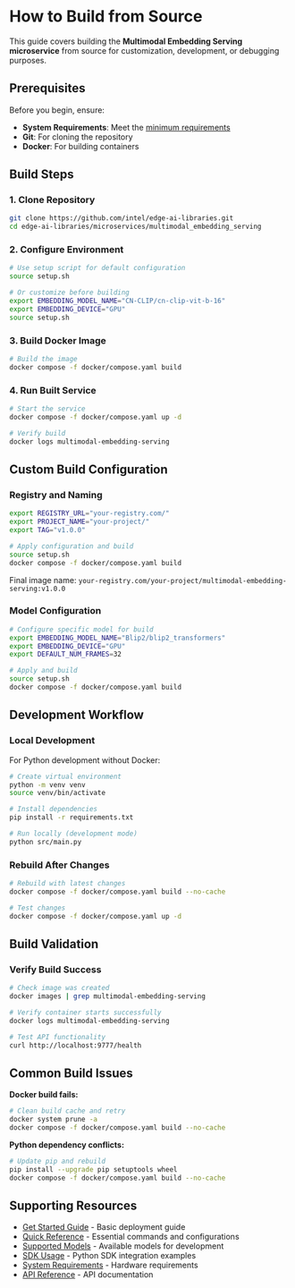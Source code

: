 # How to Build from Source

This guide covers building the **Multimodal Embedding Serving microservice** from source for customization, development, or debugging purposes.

## Prerequisites

Before you begin, ensure:

- **System Requirements**: Meet the [minimum requirements](./system-requirements.md)
- **Git**: For cloning the repository
- **Docker**: For building containers

## Build Steps

### 1. Clone Repository

```bash
git clone https://github.com/intel/edge-ai-libraries.git
cd edge-ai-libraries/microservices/multimodal_embedding_serving
```

### 2. Configure Environment

```bash
# Use setup script for default configuration
source setup.sh

# Or customize before building
export EMBEDDING_MODEL_NAME="CN-CLIP/cn-clip-vit-b-16"
export EMBEDDING_DEVICE="GPU"
source setup.sh
```

### 3. Build Docker Image

```bash
# Build the image
docker compose -f docker/compose.yaml build
```

### 4. Run Built Service

```bash
# Start the service
docker compose -f docker/compose.yaml up -d

# Verify build
docker logs multimodal-embedding-serving
```

## Custom Build Configuration

### Registry and Naming

```bash
export REGISTRY_URL="your-registry.com/"
export PROJECT_NAME="your-project/"
export TAG="v1.0.0"

# Apply configuration and build
source setup.sh
docker compose -f docker/compose.yaml build
```

Final image name: `your-registry.com/your-project/multimodal-embedding-serving:v1.0.0`

### Model Configuration

```bash
# Configure specific model for build
export EMBEDDING_MODEL_NAME="Blip2/blip2_transformers"
export EMBEDDING_DEVICE="GPU"
export DEFAULT_NUM_FRAMES=32

# Apply and build
source setup.sh
docker compose -f docker/compose.yaml build
```

## Development Workflow

### Local Development

For Python development without Docker:

```bash
# Create virtual environment
python -m venv venv
source venv/bin/activate

# Install dependencies
pip install -r requirements.txt

# Run locally (development mode)
python src/main.py
```

### Rebuild After Changes

```bash
# Rebuild with latest changes
docker compose -f docker/compose.yaml build --no-cache

# Test changes
docker compose -f docker/compose.yaml up -d
```

## Build Validation

### Verify Build Success

```bash
# Check image was created
docker images | grep multimodal-embedding-serving

# Verify container starts successfully
docker logs multimodal-embedding-serving

# Test API functionality
curl http://localhost:9777/health
```

## Common Build Issues

**Docker build fails:**

```bash
# Clean build cache and retry
docker system prune -a
docker compose -f docker/compose.yaml build --no-cache
```

**Python dependency conflicts:**

```bash
# Update pip and rebuild
pip install --upgrade pip setuptools wheel
docker compose -f docker/compose.yaml build --no-cache
```

## Supporting Resources

- [Get Started Guide](get-started.md) - Basic deployment guide
- [Quick Reference](quick-reference.md) - Essential commands and configurations
- [Supported Models](supported-models.md) - Available models for development
- [SDK Usage](sdk-usage.md) - Python SDK integration examples
- [System Requirements](system-requirements.md) - Hardware requirements
- [API Reference](api-reference.md) - API documentation

